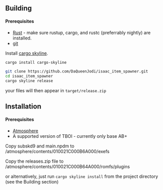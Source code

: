 
## Building
#### Prerequisites

* [Rust](https://www.rust-lang.org/install.html) - make sure rustup, cargo, and rustc (preferrably nightly) are installed.
* [git](https://git-scm.com/book/en/v2/Getting-Started-Installing-Git)

Install [cargo skyline](https://github.com/jam1garner/cargo-skyline).
```bash
cargo install cargo-skyline
```
```bash
git clone https://github.com/DaQueenJodi/isaac_item_spawner.git
cd isaac_item_spawner
cargo skyline release
```
your files will then appear in `target/release.zip`
## Installation
#### Prerequisites
* [Atmosphere](https://github.com/Atmosphere-NX/Atmosphere)
* A supported version of TBOI - currently only base AB+ 

Copy subskd9 and main.npdm to /atmosphere/contents/010021C000B6A000/exefs

Copy the releases.zip file to /atmosphere/contents/010021C000B64A000/romfs/plugins

or alternatively, just run `cargo skyline install` from the project directory (see the Building section)
